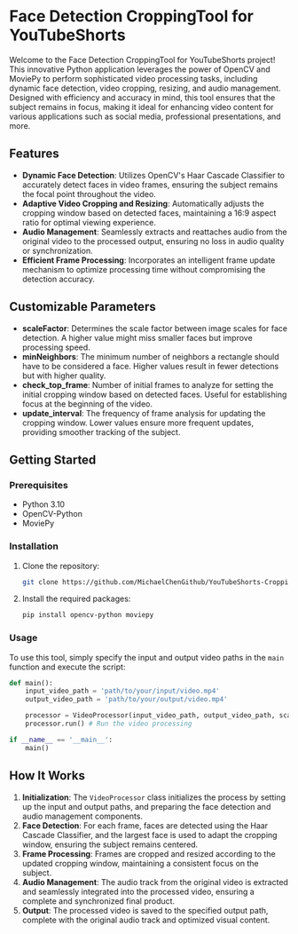 # Face Detection CroppingTool for YouTubeShorts

Welcome to the Face Detection CroppingTool for YouTubeShorts project! This innovative Python application leverages the power of OpenCV and MoviePy to perform sophisticated video processing tasks, including dynamic face detection, video cropping, resizing, and audio management. Designed with efficiency and accuracy in mind, this tool ensures that the subject remains in focus, making it ideal for enhancing video content for various applications such as social media, professional presentations, and more.

## Features

- **Dynamic Face Detection**: Utilizes OpenCV's Haar Cascade Classifier to accurately detect faces in video frames, ensuring the subject remains the focal point throughout the video.
- **Adaptive Video Cropping and Resizing**: Automatically adjusts the cropping window based on detected faces, maintaining a 16:9 aspect ratio for optimal viewing experience.
- **Audio Management**: Seamlessly extracts and reattaches audio from the original video to the processed output, ensuring no loss in audio quality or synchronization.
- **Efficient Frame Processing**: Incorporates an intelligent frame update mechanism to optimize processing time without compromising the detection accuracy.

## Customizable Parameters

- **scaleFactor**: Determines the scale factor between image scales for face detection. A higher value might miss smaller faces but improve processing speed.
- **minNeighbors**: The minimum number of neighbors a rectangle should have to be considered a face. Higher values result in fewer detections but with higher quality.
- **check_top_frame**: Number of initial frames to analyze for setting the initial cropping window based on detected faces. Useful for establishing focus at the beginning of the video.
- **update_interval**: The frequency of frame analysis for updating the cropping window. Lower values ensure more frequent updates, providing smoother tracking of the subject.

## Getting Started

### Prerequisites

- Python 3.10
- OpenCV-Python
- MoviePy

### Installation

1. Clone the repository:
   ```sh
   git clone https://github.com/MichaelChenGithub/YouTubeShorts-CroppingTool.git
   ```
2. Install the required packages:
   ```sh
   pip install opencv-python moviepy
   ```

### Usage

To use this tool, simply specify the input and output video paths in the `main` function and execute the script:
```python
def main():
    input_video_path = 'path/to/your/input/video.mp4'
    output_video_path = 'path/to/your/output/video.mp4'

    processor = VideoProcessor(input_video_path, output_video_path, scaleFactor=1.2, minNeighbors=5, check_top_frame=10, update_interval=5)
    processor.run() # Run the video processing

if __name__ == '__main__':
    main()
```

## How It Works

1. **Initialization**: The `VideoProcessor` class initializes the process by setting up the input and output paths, and preparing the face detection and audio management components.
2. **Face Detection**: For each frame, faces are detected using the Haar Cascade Classifier, and the largest face is used to adapt the cropping window, ensuring the subject remains centered.
3. **Frame Processing**: Frames are cropped and resized according to the updated cropping window, maintaining a consistent focus on the subject.
4. **Audio Management**: The audio track from the original video is extracted and seamlessly integrated into the processed video, ensuring a complete and synchronized final product.
5. **Output**: The processed video is saved to the specified output path, complete with the original audio track and optimized visual content.